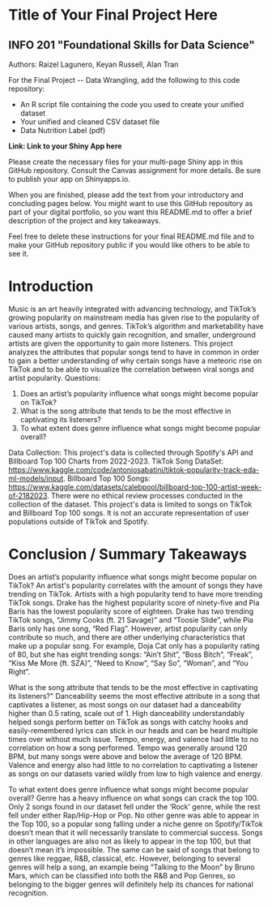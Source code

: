 # Title of Your Final Project Here 
## INFO 201 "Foundational Skills for Data Science"

Authors: Raizel Lagunero, Keyan Russell, Alan Tran


For the Final Project -- Data Wrangling, add the following to this code repository:

* An R script file containing the code you used to create your unified dataset 
* Your unified and cleaned CSV dataset file
* Data Nutrition Label (pdf) 


**Link: Link to your Shiny App here**

Please create the necessary files for your multi-page Shiny app in this GitHub repository. Consult the Canvas assignment for more details. Be sure to publish your app on Shinyapps.io.

When you are finished, please add the text from your introductory and concluding pages below. You might want to use this GitHub repository as part of your digital portfolio, so you want this README.md to offer a brief description of the project and key takeaways.

Feel free to delete these instructions for your final README.md file and to make your GitHub repository public if you would like others to be able to see it. 

# Introduction
Music is an art heavily integrated with advancing technology, and TikTok’s growing popularity on mainstream media has given rise to the popularity of various artists, songs, and genres. TikTok’s algorithm and marketability have caused many artists to quickly gain recognition, and smaller, underground artists are given the opportunity to gain more listeners. This project analyzes the attributes that popular songs tend to have in common in order to gain a better understanding of why certain songs have a meteoric rise on TikTok and to be able to visualize the correlation between viral songs and artist popularity.
Questions:
1. Does an artist’s popularity influence what songs might become popular on TikTok?
2. What is the song attribute that tends to be the most effective in captivating its listeners?
3. To what extent does genre influence what songs might become popular overall?

Data Collection:
This project's data is collected through Spotify's API and Billboard Top 100 Charts from 2022-2023. TikTok Song DataSet: https://www.kaggle.com/code/antoniosabatini/tiktok-popularity-track-eda-ml-models/input. Billboard Top 100 Songs: https://www.kaggle.com/datasets/calebpool/billboard-top-100-artist-week-of-2182023.
There were no ethical review processes conducted in the collection of the dataset. This project's data is limited to songs on TikTok and Billboard Top 100 songs. It is not an accurate representation of user populations outside of TikTok and Spotify.


# Conclusion / Summary Takeaways
Does an artist’s popularity influence what songs might become popular on TikTok?
An artist's popularity correlates with the amount of songs they have trending on TikTok. Artists with a  high popularity tend to have more trending TikTok songs. Drake has the highest popularity score of ninety-five and Pia Baris has the lowest popularity score of eighteen. Drake has two trending TikTok songs, “Jimmy Cooks
(ft. 21 Savage)” and “Toosie Slide”, while Pia Baris only has one song, “Red Flag”. However, artist popularity can only contribute so much, and there are other underlying characteristics that make up a popular song. For example, Doja Cat only has a popularity rating of 80, but she has eight trending songs: “Ain’t Shit”, “Boss Bitch”, “Freak”, “Kiss Me More (ft. SZA)”, “Need to Know”, “Say So”,  “Woman”, and “You Right”. 

What is the song attribute that tends to be the most effective in captivating its listeners?"
Danceability seems the most effective attribute in a song that captivates a listener, as most songs on our dataset had a danceability higher than 0.5 rating, scale out of 1. High danceability understandably helped songs perform better on TikTok as songs with catchy hooks and easily-remembered lyrics can stick in our heads and can be heard multiple times over without much issue. Tempo, energy, and valence had little to no correlation on how a song performed. Tempo was generally around 120 BPM, but many songs were above and below the average of 120 BPM. Valence and energy also had little to no correlation to captivating a listener as songs on our datasets varied wildly from low to high valence and energy.

To what extent does genre influence what songs might become popular overall?
Genre has a heavy influence on what songs can crack the top 100. Only 2 songs found in our dataset fell under the ‘Rock’ genre, while the rest fell under either Rap/Hip-Hop or Pop. No other genre was able to appear in the Top 100, so a popular song falling under a niche genre on Spotify/TikTok doesn’t mean that it will necessarily translate to commercial success. Songs in other languages are also not as likely to appear in the top 100, but that doesn’t mean it’s impossible. The same can be said of songs that belong to genres like reggae, R&B, classical, etc. However, belonging to several genres will help a song, an example being “Talking to the Moon” by Bruno Mars, which can be classified into both the R&B and Pop Genres, so belonging to the bigger genres will definitely help its chances for national recognition.
